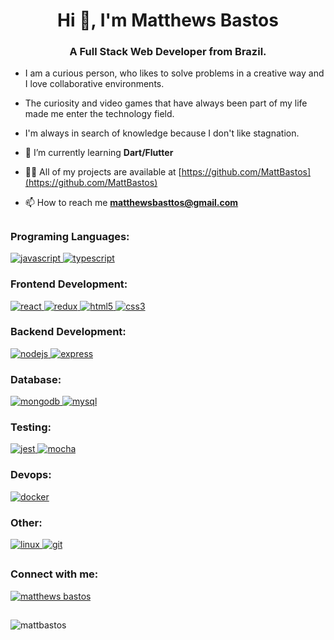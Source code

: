 <h1 align="center">Hi 👋, I'm Matthews Bastos</h1>
<h3 align="center">A Full Stack Web Developer from Brazil.</h3>

- I am a curious person, who likes to solve problems in a creative way and I love collaborative environments.
- The curiosity and video games that have always been part of my life made me enter the technology field.
- I'm always in search of knowledge because I don't like stagnation.

- 🌱 I’m currently learning **Dart/Flutter**

- 👨‍💻 All of my projects are available at [https://github.com/MattBastos](https://github.com/MattBastos)

- 📫 How to reach me **matthewsbasttos@gmail.com**

##

<h3 align="left">Programing Languages:</h3>
  <p align="left">
    <a href="https://developer.mozilla.org/en-US/docs/Web/JavaScript" target="_blank" rel="noreferrer"> <img src="https://img.shields.io/badge/JavaScript-323330?style=for-the-badge&logo=javascript&logoColor=F7DF1E" alt="javascript"/>
    </a>
    <a href="https://www.typescriptlang.org/" target="_blank" rel="noreferrer"> <img src="https://img.shields.io/badge/TypeScript-007ACC?style=for-the-badge&logo=typescript&logoColor=white" alt="typescript"/>
    </a>
   </p>
  
<h3 align="left">Frontend Development:</h3>
  <p align="left">
    <a href="https://reactjs.org/" target="_blank" rel="noreferrer"> <img src="https://img.shields.io/badge/React-20232A?style=for-the-badge&logo=react&logoColor=61DAFB" alt="react"/>
    </a>
    <a href="https://redux.js.org" target="_blank" rel="noreferrer"> <img src="https://img.shields.io/badge/Redux-593D88?style=for-the-badge&logo=redux&logoColor=white" alt="redux"/>
    </a>
    <a href="https://www.w3.org/html/" target="_blank" rel="noreferrer"> <img src="https://img.shields.io/badge/HTML5-E34F26?style=for-the-badge&logo=html5&logoColor=white" alt="html5"/>
    </a>
    <a href="https://www.w3schools.com/css/" target="_blank" rel="noreferrer"> <img src="https://img.shields.io/badge/CSS3-1572B6?style=for-the-badge&logo=css3&logoColor=white" alt="css3"/>
    </a>
  </p>

<h3 align="left">Backend Development:</h3>
  <p align="left">
    <a href="https://nodejs.org" target="_blank" rel="noreferrer"> <img src="https://img.shields.io/badge/Node.js-339933?style=for-the-badge&logo=nodedotjs&logoColor=white" alt="nodejs"/>
    </a>
    <a href="https://expressjs.com" target="_blank" rel="noreferrer"> <img src="https://img.shields.io/badge/Express.js-000000?style=for-the-badge&logo=express&logoColor=white" alt="express"/>
    </a>
  </p>

<h3 align="left">Database:</h3>
  <p align="left">
    <a href="https://www.mongodb.com/" target="_blank" rel="noreferrer"> <img src="https://img.shields.io/badge/MongoDB-4EA94B?style=for-the-badge&logo=mongodb&logoColor=white" alt="mongodb"/>
    </a>
    <a href="https://www.mysql.com/" target="_blank" rel="noreferrer"> <img src="https://img.shields.io/badge/MySQL-005C84?style=for-the-badge&logo=mysql&logoColor=white" alt="mysql"/>
    </a>
  </p>

<h3 align="left">Testing:</h3>
  <p align="left">
    <a href="https://jestjs.io" target="_blank" rel="noreferrer"> <img src="https://img.shields.io/badge/Jest-C21325?style=for-the-badge&logo=jest&logoColor=white" alt="jest"/>
    </a>
    <a href="https://mochajs.org" target="_blank" rel="noreferrer"> <img src="https://img.shields.io/badge/Mocha-8D6748?style=for-the-badge&logo=Mocha&logoColor=white" alt="mocha"/>
    </a>
  </p>
  
 <h3 align="left">Devops:</h3>
   <p align="left">
    <a href="https://www.docker.com/" target="_blank" rel="noreferrer"> <img src="https://img.shields.io/badge/Docker-2CA5E0?style=for-the-badge&logo=docker&logoColor=white" alt="docker"/>
    </a>
   </p>

<h3 align="left">Other:</h3>
  <p align="left">
    <a href="https://www.linux.org/" target="_blank" rel="noreferrer"> <img src="https://img.shields.io/badge/Ubuntu-E95420?style=for-the-badge&logo=ubuntu&logoColor=white" alt="linux"/>
    </a>
    <a href="https://git-scm.com/" target="_blank" rel="noreferrer"> <img src="https://img.shields.io/badge/GIT-E44C30?style=for-the-badge&logo=git&logoColor=white" alt="git"/>
    </a>
  </p>

##

<h3 align="left">Connect with me:</h3>
  <p align="left">
    <a href="https://linkedin.com/in/matthewsbastos" target="blank"><img align="center" src="https://img.shields.io/badge/LinkedIn-0077B5?style=for-the-badge&logo=linkedin&logoColor=white" alt="matthews bastos"/>
    </a>
  </p>

##

<p><img align="center" src="https://github-readme-stats.vercel.app/api/top-langs?username=mattbastos&show_icons=true&locale=en&layout=compact" alt="mattbastos" /></p>
